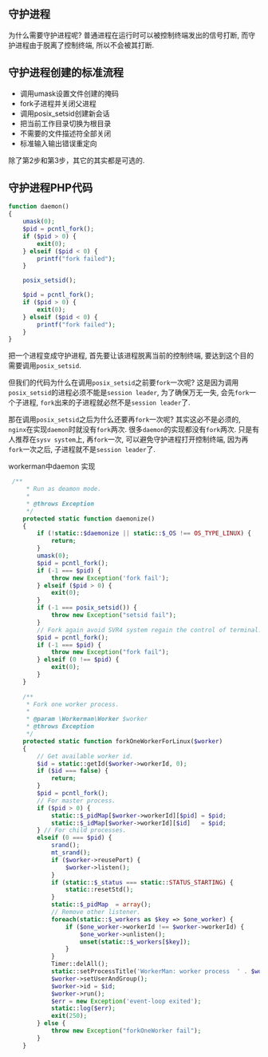## 守护进程

为什么需要守护进程呢? 普通进程在运行时可以被控制终端发出的信号打断, 而守护进程由于脱离了控制终端, 所以不会被其打断.

## 守护进程创建的标准流程

- 调用umask设置文件创建的掩码
- fork子进程并关闭父进程
- 调用posix_setsid创建新会话
- 把当前工作目录切换为根目录
- 不需要的文件描述符全部关闭
- 标准输入输出错误重定向

除了第2步和第3步，其它的其实都是可选的. 

## 守护进程PHP代码

```php
function daemon()
{
    umask(0);
    $pid = pcntl_fork();
    if ($pid > 0) {
        exit(0);
    } elseif ($pid < 0) {
        printf("fork failed");
    }

    posix_setsid();

    $pid = pcntl_fork();
    if ($pid > 0) {
        exit(0);
    } elseif ($pid < 0) {
        printf("fork failed");
    }
}
```

把一个进程变成守护进程, 首先要让该进程脱离当前的控制终端, 要达到这个目的需要调用`posix_setsid`.

但我们的代码为什么在调用`posix_setsid`之前要`fork`一次呢? 这是因为调用`posix_setsid`的进程必须不能是`session leader`, 为了确保万无一失, 会先`fork`一个子进程, `fork`出来的子进程就必然不是`session leader`了. 

那在调用`posix_setsid`之后为什么还要再`fork`一次呢? 其实这必不是必须的, `nginx`在实现`daemon`时就没有`fork`两次.
很多`daemon`的实现都没有`fork`两次. 只是有人推荐在`sysv system`上, 再`fork`一次, 可以避免守护进程打开控制终端, 因为再`fork`一次之后, 子进程就不是`session leader`了.



workerman中daemon 实现
```php
 /**
     * Run as deamon mode.
     *
     * @throws Exception
     */
    protected static function daemonize()
    {
        if (!static::$daemonize || static::$_OS !== OS_TYPE_LINUX) {
            return;
        }
        umask(0);
        $pid = pcntl_fork();
        if (-1 === $pid) {
            throw new Exception('fork fail');
        } elseif ($pid > 0) {
            exit(0);
        }
        if (-1 === posix_setsid()) {
            throw new Exception("setsid fail");
        }
        // Fork again avoid SVR4 system regain the control of terminal.
        $pid = pcntl_fork();
        if (-1 === $pid) {
            throw new Exception("fork fail");
        } elseif (0 !== $pid) {
            exit(0);
        }
    }
    
    /**
     * Fork one worker process.
     *
     * @param \Workerman\Worker $worker
     * @throws Exception
     */
    protected static function forkOneWorkerForLinux($worker)
    {
        // Get available worker id.
        $id = static::getId($worker->workerId, 0);
        if ($id === false) {
            return;
        }
        $pid = pcntl_fork();
        // For master process.
        if ($pid > 0) {
            static::$_pidMap[$worker->workerId][$pid] = $pid;
            static::$_idMap[$worker->workerId][$id]   = $pid;
        } // For child processes.
        elseif (0 === $pid) {
            srand();
            mt_srand();
            if ($worker->reusePort) {
                $worker->listen();
            }
            if (static::$_status === static::STATUS_STARTING) {
                static::resetStd();
            }
            static::$_pidMap  = array();
            // Remove other listener.
            foreach(static::$_workers as $key => $one_worker) {
                if ($one_worker->workerId !== $worker->workerId) {
                    $one_worker->unlisten();
                    unset(static::$_workers[$key]);
                }
            }
            Timer::delAll();
            static::setProcessTitle('WorkerMan: worker process  ' . $worker->name . ' ' . $worker->getSocketName());
            $worker->setUserAndGroup();
            $worker->id = $id;
            $worker->run();
            $err = new Exception('event-loop exited');
            static::log($err);
            exit(250);
        } else {
            throw new Exception("forkOneWorker fail");
        }
    }
```
